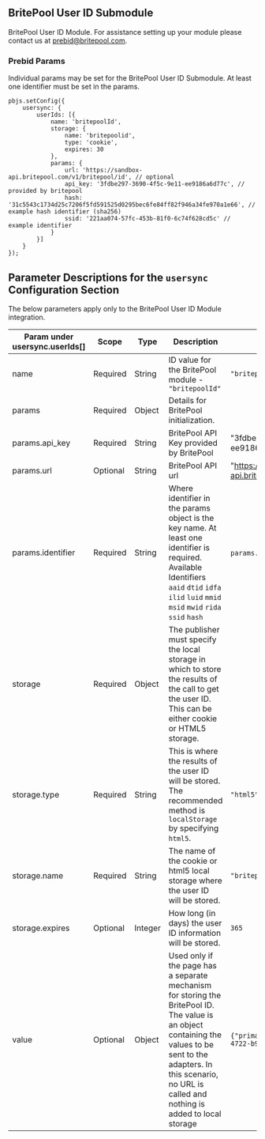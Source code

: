 ## BritePool User ID Submodule

BritePool User ID Module. For assistance setting up your module please contact us at [prebid@britepool.com](prebid@britepool.com).

### Prebid Params

Individual params may be set for the BritePool User ID Submodule. At least one identifier must be set in the params.
```
pbjs.setConfig({
    usersync: {
        userIds: [{
            name: 'britepoolId',
            storage: {
                name: 'britepoolid',
                type: 'cookie',
                expires: 30
            },
            params: {
                url: 'https://sandbox-api.britepool.com/v1/britepool/id', // optional
                api_key: '3fdbe297-3690-4f5c-9e11-ee9186a6d77c', // provided by britepool
                hash: '31c5543c1734d25c7206f5fd591525d0295bec6fe84ff82f946a34fe970a1e66', // example hash identifier (sha256)
                ssid: '221aa074-57fc-453b-81f0-6c74f628cd5c' // example identifier
            }
        }]
    }
});
```
## Parameter Descriptions for the `usersync` Configuration Section
The below parameters apply only to the BritePool User ID Module integration.

| Param under usersync.userIds[] | Scope | Type | Description | Example |
| --- | --- | --- | --- | --- |
| name | Required | String | ID value for the BritePool module - `"britepoolId"` | `"britepoolId"` |
| params | Required | Object | Details for BritePool initialization. | |
| params.api_key | Required | String |BritePool API Key provided by BritePool | "3fdbe297-3690-4f5c-9e11-ee9186a6d77c" |
| params.url | Optional | String |BritePool API url | "https://sandbox-api.britepool.com/v1/britepool/id" |
| params.identifier | Required | String | Where identifier in the params object is the key name. At least one identifier is required. Available Identifiers `aaid` `dtid` `idfa` `ilid` `luid` `mmid` `msid` `mwid` `rida` `ssid` `hash` | `params.ssid` `params.aaid` |
| storage | Required | Object | The publisher must specify the local storage in which to store the results of the call to get the user ID. This can be either cookie or HTML5 storage. | |
| storage.type | Required | String | This is where the results of the user ID will be stored. The recommended method is `localStorage` by specifying `html5`. | `"html5"` |
| storage.name | Required | String | The name of the cookie or html5 local storage where the user ID will be stored. | `"britepoolid"` |
| storage.expires | Optional | Integer | How long (in days) the user ID information will be stored. | `365` |
| value | Optional | Object | Used only if the page has a separate mechanism for storing the BritePool ID. The value is an object containing the values to be sent to the adapters. In this scenario, no URL is called and nothing is added to local storage | `{"primaryBPID": "eb33b0cb-8d35-4722-b9c0-1a31d4064888"}` |
